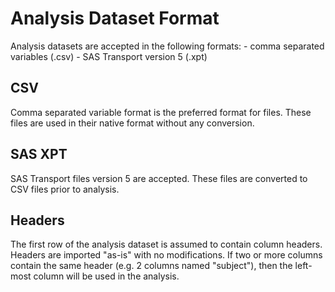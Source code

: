 # Analysis Dataset Format
Analysis datasets are accepted in the following formats:
    -   comma separated variables (.csv)
    -   SAS Transport version 5 (.xpt)

## CSV
Comma separated variable format is the preferred format for files. These files are used in their native format without any conversion. 

## SAS XPT
SAS Transport files version 5 are accepted. These files are converted to CSV files prior to analysis. 

## Headers
The first row of the analysis dataset is assumed to contain column headers. Headers are imported "as-is" with no modifications. If two or more columns contain the same header (e.g. 2 columns named "subject"), then the left-most column will be used in the analysis.
